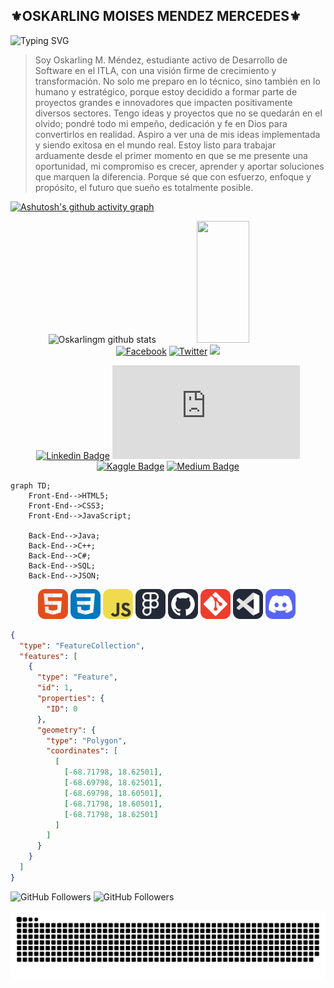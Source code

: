 ## ⚜️OSKARLING MOISES MENDEZ MERCEDES⚜️

<!------------------------------------------------------------------------------------------------------------------------------------------------------------------------------------------>

![Typing SVG](https://readme-typing-svg.herokuapp.com/?color=02D9F7FF&size=35&center=true&vCenter=true&width=1000&lines=👾SOFTWARE.DEV👾;‼️BENDICIONES‼️;)


> Soy Oskarling M. Méndez, estudiante activo de Desarrollo de Software en el ITLA, con una visión firme de crecimiento y transformación. No solo me preparo en lo técnico, sino también en lo humano y estratégico, porque estoy decidido a formar parte de proyectos grandes e innovadores que impacten positivamente diversos sectores. Tengo ideas y proyectos que no se quedarán en el olvido; pondré todo mi empeño, dedicación y fe en Dios para convertirlos en realidad. Aspiro a ver una de mis ideas implementada y siendo exitosa en el mundo real. Estoy listo para trabajar arduamente desde el primer momento en que se me presente una oportunidad, mi compromiso es crecer, aprender y aportar soluciones que marquen la diferencia. Porque sé que con esfuerzo, enfoque y propósito, el futuro que sueño es totalmente posible.


<!------------------------------------------------------------------------------------------------------------------------------------------------------------------------------------------>

[![Ashutosh's github activity graph](https://github-readme-activity-graph.vercel.app/graph?username=Oskarlingm&bg_color=0d1117&color=ffffff&line=00b3ff&point=f9fafa&area=true&hide_border=true)](https://github.com/ashutosh00710/github-readme-activity-graph)

<!------------------------------------------------------------------------------------------------------------------------------------------------------------------------------------------>

<div align="center">  
  <img width="49%" height="195px" src="https://github-readme-stats.vercel.app/api?username=Oskarlingm&show_icons=true&count_private=true&hide_border=true&title_color=02D9F7FF&icon_color=02D9F7FF&text_color=c9d1d9&bg_color=0d1117" alt="Oskarlingm github stats" /> 
  
  <img width="41%" height="195px" src="https://github-readme-stats.vercel.app/api/top-langs/?username=Oskarlingm&layout=compact&hide_border=true&title_color=02D9F7FF&text_color=02D9F7FF&bg_color=0d1117" />
</div> 

<!------------------------------------------------------------------------------------------------------------------------------------------------------------------------------------------>

<div align="center">
  <a href="https://facebook.com/👽" target="_blank"><img alt="Facebook" src="https://img.shields.io/badge/facebook-%231DA1F2.svg?&style=for-the-badge&logo=facebook&logoColor=white"/></a>
  <a href="https://twitter.com/👽" target="_blank"><img alt="Twitter" src="https://img.shields.io/badge/twitter-%231DA1F2.svg?&style=for-the-badge&logo=twitter&logoColor=white" /></a>  
  <a href="https://www.instagram.com/👽/" target="_blank"><img src="https://img.shields.io/badge/-Instagram-%23E4405F?style=for-the-badge&logo=instagram&logoColor=white" /></a> 

  [![Linkedin Badge](https://img.shields.io/badge/linkedin-%230077B5.svg?&style=for-the-badge&logo=linkedin&logoColor=white)](https://www.linkedin.com/in/👽/)
  [![Mail Badge](https://img.shields.io/badge/email-c14438?style=for-the-badge&logo=Gmail&logoColor=white&link=mailto:👽@gmail.com)](mailto:👽@gmail.com)
  [![Kaggle Badge](https://img.shields.io/badge/Kaggle-035a7d?style=for-the-badge&logo=kaggle&logoColor=white)](https://www.kaggle.com/👽)
  [![Medium Badge](https://img.shields.io/badge/Medium-12100E?style=for-the-badge&logo=medium&logoColor=white)](https://medium.com/@👽)
</div>

<!------------------------------------------------------------------------------------------------------------------------------------------------------------------------------------------>

```mermaid
graph TD;
    Front-End-->HTML5;
    Front-End-->CSS3;
    Front-End-->JavaScript;

    Back-End-->Java;
    Back-End-->C++;
    Back-End-->C#;
    Back-End-->SQL;
    Back-End-->JSON;
```
<p align="center">
<img src="https://github.com/tandpfun/skill-icons/blob/main/icons/HTML.svg" width="48" title="HTML"> 
<img src="https://github.com/tandpfun/skill-icons/blob/main/icons/CSS.svg" width="48" title="CSS">   
<img src="https://github.com/tandpfun/skill-icons/blob/main/icons/JavaScript.svg" width="48"  title="Javascript">   
<img src="https://github.com/tandpfun/skill-icons/blob/main/icons/Figma-Dark.svg" width="48" title="Figma">   
 <img src="https://github.com/tandpfun/skill-icons/blob/main/icons/Github-Dark.svg" width="48" title="Github"> 
<img src="https://github.com/tandpfun/skill-icons/blob/main/icons/Git.svg" width="48" title="Git">  
<img src="https://github.com/tandpfun/skill-icons/blob/main/icons/VSCode-Dark.svg" width="48" title="Vscode">   
<img src="https://github.com/tandpfun/skill-icons/blob/main/icons/Discord.svg" width="48" title="Discord">     
<img src="" width="48" title="">
<p/>

<!------------------------------------------------------------------------------------------------------------------------------------------------------------------------------------------>
```geojson
{
  "type": "FeatureCollection",
  "features": [
    {
      "type": "Feature",
      "id": 1,
      "properties": {
        "ID": 0
      },
      "geometry": {
        "type": "Polygon",
        "coordinates": [
          [
            [-68.71798, 18.62501],
            [-68.69798, 18.62501],
            [-68.69798, 18.60501],
            [-68.71798, 18.60501],
            [-68.71798, 18.62501]
          ]
        ]
      }
    }
  ]
}

```

![GitHub Followers](https://img.shields.io/github/followers/bastndev?style=social)
![GitHub Followers](https://img.shields.io/github/stars/bastndev?style=social)

![](https://github.com/Platane/snk/raw/output/github-contribution-grid-snake.svg)



